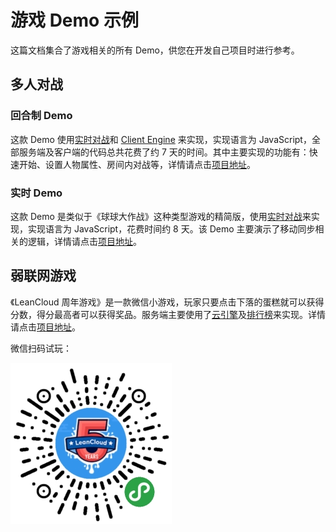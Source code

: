 # 游戏 Demo 示例

这篇文档集合了游戏相关的所有 Demo，供您在开发自己项目时进行参考。

## 多人对战
### 回合制 Demo

这款 Demo 使用[实时对战](multiplayer.html)和 [Client Engine](client-engine.html) 来实现，实现语言为 JavaScript，全部服务端及客户端的代码总共花费了约 7 天的时间。其中主要实现的功能有：快速开始、设置人物属性、房间内对战等，详情请点击[项目地址](https://github.com/leancloud/multiplayer-turn-based-game-demo)。


### 实时 Demo
这款 Demo 是类似于《球球大作战》这种类型游戏的精简版，使用[实时对战](multiplayer.html)来实现，实现语言为 JavaScript，花费时间约 8 天。该 Demo 主要演示了移动同步相关的逻辑，详情请点击[项目地址](https://github.com/onerain88/BallBattle)。

## 弱联网游戏

《LeanCloud 周年游戏》是一款微信小游戏，玩家只要点击下落的蛋糕就可以获得分数，得分最高者可以获得奖品。服务端主要使用了[云引擎](leanengine_overview.html)及[排行榜](leaderboard.html)来实现。详情请点击[项目地址](https://github.com/leancloud/LeanCloudBirthday)。

微信扫码试玩：

![image](images/leancloud_birthday_game.jpg)